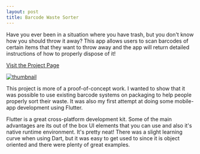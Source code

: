 ```yaml
---
layout: post
title: Barcode Waste Sorter
---
```


Have you ever been in a situation where you have trash, but you don't know how you should throw it away? This app allows users to scan barcodes of certain items that they want to throw away and the app will return detailed instructions of how to properly dispose of it!

[Visit the Project Page](https://github.com/okyang/Barcode_Waste_Sorter)

[![thumbnail](/assets/img/project_thumbnails/app_demo.gif)](https://github.com/okyang/Barcode_Waste_Sorter)

This project is more of a proof-of-concept work. I wanted to show that it was possible to use existing barcode systems on packaging to help people properly sort their waste. It was also my first attempt at doing some mobile-app development using Flutter.

Flutter is a great cross-platform development kit. Some of the main advantages are its out of the box UI elements that you can use and also it's native runtime environment. It's pretty neat! There was a slight learning curve when using Dart, but it was easy to get used to since it is object oriented and there were plenty of great examples.
